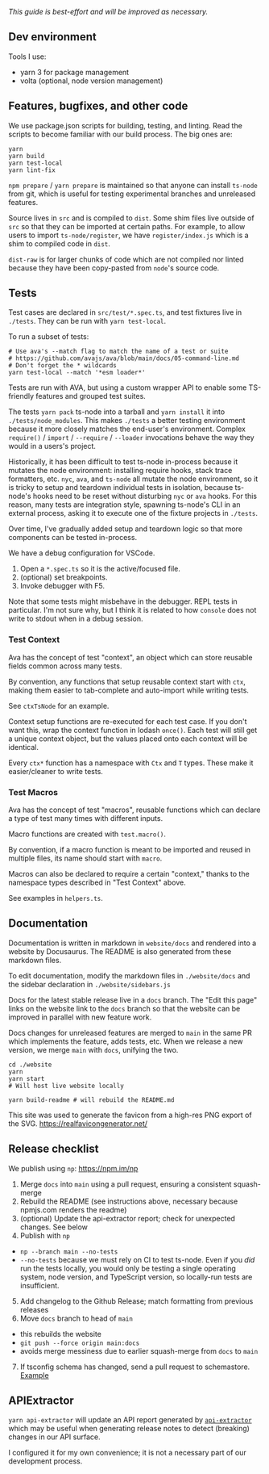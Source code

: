 *This guide is best-effort and will be improved as necessary.*

## Dev environment

Tools I use:

- yarn 3 for package management
- volta (optional, node version management)

## Features, bugfixes, and other code

We use package.json scripts for building, testing, and linting.  Read the scripts to become familiar with our build process.  The big ones are:

```
yarn
yarn build
yarn test-local
yarn lint-fix
```

`npm prepare` / `yarn prepare` is maintained so that anyone can install `ts-node` from git, which is useful for testing experimental branches and unreleased features.

Source lives in `src` and is compiled to `dist`.  Some shim files live outside of `src` so that they can be imported at
certain paths.  For example, to allow users to import `ts-node/register`, we have `register/index.js` which is a shim to
compiled code in `dist`.

`dist-raw` is for larger chunks of code which are not compiled nor linted because they have been copy-pasted from `node`'s source code.

## Tests

Test cases are declared in `src/test/*.spec.ts`, and test fixtures live in `./tests`.  They can be run with `yarn test-local`.

To run a subset of tests:

```
# Use ava's --match flag to match the name of a test or suite
# https://github.com/avajs/ava/blob/main/docs/05-command-line.md
# Don't forget the * wildcards
yarn test-local --match '*esm loader*'
```

Tests are run with AVA, but using a custom wrapper API to enable some TS-friendly features and grouped test suites.

The tests `yarn pack` ts-node into a tarball and `yarn install` it into `./tests/node_modules`.  This makes `./tests` a better testing environment
because it more closely matches the end-user's environment.  Complex `require()` / `import` / `--require` / `--loader` invocations behave
the way they would in a users's project.

Historically, it has been difficult to test ts-node in-process because it mutates the node environment: installing require hooks, stack trace formatters, etc.
`nyc`, `ava`, and `ts-node` all mutate the node environment, so it is tricky to setup and teardown individual tests in isolation, because ts-node's hooks need to be
reset without disturbing `nyc` or `ava` hooks.  For this reason, many tests are integration style, spawning ts-node's CLI in an external process, asking it to
execute one of the fixture projects in `./tests`.

Over time, I've gradually added setup and teardown logic so that more components can be tested in-process.

We have a debug configuration for VSCode.

1. Open a `*.spec.ts` so it is the active/focused file.
2. (optional) set breakpoints.
3. Invoke debugger with F5.

Note that some tests might misbehave in the debugger.  REPL tests in particular.  I'm not sure why, but I think it is related to how `console` does not write to
stdout when in a debug session.

### Test Context

Ava has the concept of test "context", an object which can store reusable fields common across many tests.

By convention, any functions that setup reusable context start with `ctx`, making them easier to tab-complete and auto-import while writing tests.

See `ctxTsNode` for an example.

Context setup functions are re-executed for each test case.  If you don't want this, wrap the context function in lodash `once()`.  Each test will still get a unique context object, but the values placed onto each context will be identical.

Every `ctx*` function has a namespace with `Ctx` and `T` types.  These make it easier/cleaner to write tests.

### Test Macros

Ava has the concept of test "macros", reusable functions which can declare a type of test many times with different inputs.

Macro functions are created with `test.macro()`.

By convention, if a macro function is meant to be imported and reused in multiple files, its name should start with `macro`.

Macros can also be declared to require a certain "context," thanks to the namespace types described in "Test Context" above.

See examples in `helpers.ts`.

## Documentation

Documentation is written in markdown in `website/docs` and rendered into a website by Docusaurus.  The README is also generated from these markdown files.

To edit documentation, modify the markdown files in `./website/docs` and the sidebar declaration in `./website/sidebars.js`

Docs for the latest stable release live in a `docs` branch.  The "Edit this page" links on the website link to the `docs`
branch so that the website can be improved in parallel with new feature work.

Docs changes for unreleased features are merged to `main` in the same PR which implements the feature, adds tests, etc.
When we release a new version, we merge `main` with `docs`, unifying the two.

```shell
cd ./website
yarn
yarn start
# Will host live website locally

yarn build-readme # will rebuild the README.md
```

This site was used to generate the favicon from a high-res PNG export of the SVG. https://realfavicongenerator.net/

## Release checklist

We publish using `np`: https://npm.im/np

1. Merge `docs` into `main` using a pull request, ensuring a consistent squash-merge
2. Rebuild the README (see instructions above, necessary because npmjs.com renders the readme)
3. (optional) Update the api-extractor report; check for unexpected changes.  See below
4. Publish with `np`
 - `np --branch main --no-tests`
  - `--no-tests` because we must rely on CI to test ts-node.  Even if you *did* run the tests locally, you would only be testing a single operating system, node version, and TypeScript version, so locally-run tests are insufficient.
5. Add changelog to the Github Release; match formatting from previous releases
6. Move `docs` branch to head of `main`
  - this rebuilds the website
  - `git push --force origin main:docs`
  - avoids merge messiness due to earlier squash-merge from `docs` to `main`
7. If tsconfig schema has changed, send a pull request to schemastore.  [Example](https://github.com/SchemaStore/schemastore/pull/1208)

## APIExtractor

`yarn api-extractor` will update an API report generated by [`api-extractor`](https://api-extractor.com/pages/overview/intro/) which may be useful
when generating release notes to detect (breaking) changes in our API surface.

I configured it for my own convenience; it is not a necessary part of our development process.
